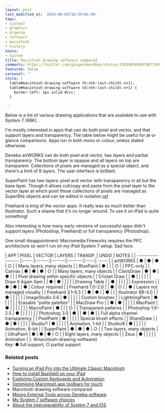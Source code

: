 ```yaml
---
layout: post
last_modified_at: '2024-06-05T16:35+01:00'
tags:
- system7
- graphics
- drawing
- software
- macintosh
- history
nouns:
- System
title: Macintosh drawing software compared
comments: https://twitter.com/gingerbeardman/status/1385985050479677445
featured: false
carousel: ''
style: |
  table#macintosh-drawing-software th:nth-last-child(-n+1),
  table#macintosh-drawing-software td:nth-last-child(-n+1) {
    border-left: 1px solid #ccc;
  }

---
```

Below is a list of various drawing applications that are available to use with System 7 (68K).

I'm mostly interested in apps that can do both pixel and vector, and that support layers and transparency. The table below might be useful for at-a-glance comparisons. Apps run in both mono or colour, unless stated otherwise.

Deneba artWORKS can do both pixel and vector, has layers and partial transparency. The bottom layer is opaque and all layers on top are transparent. Collections of pixels are managed as a special object, and there's a limit of 8 layers. The user interface is brilliant.

SuperPaint has two layers: pixel and vector with transparency in all but the base layer. Though it allows cut/copy and paste from the pixel layer to the vector layer at which point those collections of pixels are managed as SuperBits objects and can be edited in isolation.[ref](https://twitter.com/tumult/status/1432279388519763972)

Freehand is king of the vector apps. It really was so much better than Illustrator. Such a shame that it's no longer around. To use it on iPad is quite something!

Also interesting is how many early versions of successful apps didn't support layers (Photoshop, Freehand) or full transparency (Photoshop).

One small disappointment: Macromedia Fireworks requires the PPC architecture so won't run on my iPad System 7 setup. Sad face.

<div class="table-wrapper" markdown="block">
| APP                | PIXEL | VECTOR | LAYERS | TRANSP. | UNDO | NOTES |
| ------------------ |:-----:|:------:|:------:|:-------:|:----:| ----- |
| artWORKS           | ●     | ●      | ●      | ○       |      | Many layers, many objects |
| BluePaint          | ●     |        |        | ○       |      | PPC-only |
| Canvas             | ●     | ●      | ●      | ○       |      | Many layers, many objects |
| ClarisDraw         | ●     | ●      | ●      |         |      | Pixel drawing within specific objects |
| Cricket Draw       |       | ●      |        |         |      |  |
| Draw It Again Sam  |       | ●      | ●      |         |      |  |
| Drawing Table      |       | ●      |        |         |      |  |
| Expression         |       | ●      | ●      |         | ●    | Colour required |
| Freehand 1.0–2.0   |       | ●      | ○      |         | ●    | Layers not managed visually |
| Freehand 3.1–5.5   |       | ●      | ●      |         | ●    |  |
| Illustrator 88–3.0 |       | ●      |        |         |      |  |
| ImageStudio 0.6    | ●     |        |        |         |      | Custom brushes |
| LightningPaint     | ●     |        |        |         |      | Erasable "polite palettes" |
| MacDraw Pro        |       | ●      | ●      |         |      |  |
| MacPaint           | ●     |        |        |         |      |  |
| MacroPaint         | ●     |        |        | ○       |      | Transparent patterns |
| Photoshop 1.0–2.5  | ●     |        |        |         |      |  |
| Photoshop 3.0      | ●     |        | ●      | ●       |      | Full alpha channel transparency |
| PixelPaint         | ●     |        |        |         |      | Special brush effects |
| ShareDraw          |       | ●      | ●      |         |      |  |
| Studio/1           | ●     |        |        |         |      | Animation, 1-bit |
| Studio/8           | ●     |        |        |         |      | Animation, 8-bit |
| SuperPaint         | ●     | ●      | ●      | ○       |      | Two layers, many objects |
| UltraPaint         | ●     | ●      | ●      | ○       |      | Eight layers, many objects |
| Zeus               | ●     |        |        |         |      | Animation |
{: #macintosh-drawing-software}

</div>
Key: ● full support, ○ partial support

### Related posts

* [Turning an iPad Pro into the Ultimate Classic Macintosh](/2021/04/17/turning-an-ipad-pro-into-the-ultimate-classic-macintosh)
* [How to install BasiliskII on your iPad](/2021/04/21/building-basiliskii-for-ios/)
* [Exploring Custom Keyboards and Automation](/2021/04/19/automating-interactions-using-apple-events/)
* [Optimising Macintosh app toolbars for touch](/2021/03/28/changing-the-size-of-toolbar-items-using-resedit/)
* Macintosh drawing software compared
* [Mixing External Tools across Deneba software](/2021/04/25/mixing-external-tools-across-deneba-software/)
* [My System 7 software choices](/2021/04/30/my-system-7-software-choices/)
* [About the interoperability of System 7 and iOS](/2021/05/03/interoperability-of-system-7-and-ios/)
